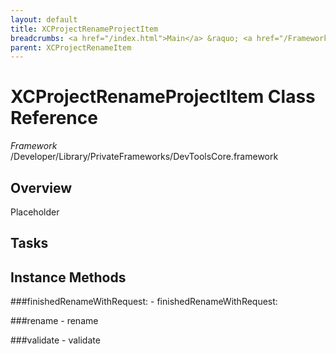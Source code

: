 ```yaml
---
layout: default
title: XCProjectRenameProjectItem
breadcrumbs: <a href="/index.html">Main</a> &raquo; <a href="/Frameworks.html">Framework</a> &raquo; <a href="/Frameworks/DevToolsCore.html">DevToolsCore</a> &raquo; XCProjectRenameProjectItem
parent: XCProjectRenameItem 
---
```

# XCProjectRenameProjectItem Class Reference

*Framework* /Developer/Library/PrivateFrameworks/DevToolsCore.framework

## Overview

Placeholder

## Tasks

## Instance Methods

<a name="-finishedRenameWithRequest:"></a>
###finishedRenameWithRequest:
    - finishedRenameWithRequest:

<a name="-rename"></a>
###rename
    - rename

<a name="-validate"></a>
###validate
    - validate

